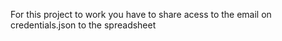 For this project to work you have to share acess to the email on credentials.json to the spreadsheet